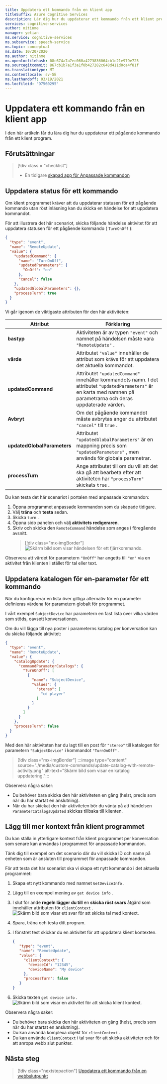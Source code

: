 ```yaml
---
title: Uppdatera ett kommando från en klient app
titleSuffix: Azure Cognitive Services
description: Lär dig hur du uppdaterar ett kommando från ett klient program.
services: cognitive-services
author: nitinme
manager: yetian
ms.service: cognitive-services
ms.subservice: speech-service
ms.topic: conceptual
ms.date: 10/20/2020
ms.author: nitinme
ms.openlocfilehash: 08c674a7a7ec060a4273836064cb1c21e979e725
ms.sourcegitcommit: 867cb1b7a1f3a1f0b427282c648d411d0ca4f81f
ms.translationtype: MT
ms.contentlocale: sv-SE
ms.lasthandoff: 03/19/2021
ms.locfileid: "97560295"
---
```

# <a name="update-a-command-from-a-client-app"></a>Uppdatera ett kommando från en klient app

I den här artikeln får du lära dig hur du uppdaterar ett pågående kommando från ett klient program.

## <a name="prerequisites"></a>Förutsättningar
> [!div class = "checklist"]
> * En tidigare [skapad app för Anpassade kommandon](quickstart-custom-commands-application.md)

## <a name="update-the-state-of-a-command"></a>Uppdatera status för ett kommando

Om klient programmet kräver att du uppdaterar statusen för ett pågående kommando utan röst inläsning kan du skicka en händelse för att uppdatera kommandot.

För att illustrera det här scenariot, skicka följande händelse aktivitet för att uppdatera statusen för ett pågående kommando ( `TurnOnOff` ): 

```json
{
  "type": "event",
  "name": "RemoteUpdate",
  "value": {
    "updatedCommand": {
      "name": "TurnOnOff",
      "updatedParameters": {
        "OnOff": "on"
      },
      "cancel": false
    },
    "updatedGlobalParameters": {},
    "processTurn": true
  }
}
```

Vi går igenom de viktigaste attributen för den här aktiviteten:

| Attribut | Förklaring |
| ---------------- | --------------------------------------------------------------------------------------------------------------------------- |
| **bastyp** | Aktiviteten är av typen `"event"` och namnet på händelsen måste vara `"RemoteUpdate"` . |
| **värde** | Attributet `"value"` innehåller de attribut som krävs för att uppdatera det aktuella kommandot. |
| **updatedCommand** | Attributet `"updatedCommand"` innehåller kommandots namn. I det attributet `"updatedParameters"` är en karta med namnen på parametrarna och deras uppdaterade värden. |
| **Avbryt** | Om det pågående kommandot måste avbrytas anger du attributet `"cancel"` till `true` . |
| **updatedGlobalParameters** | Attributet `"updatedGlobalParameters"` är en mappning precis som `"updatedParameters"` , men används för globala parametrar. |
| **processTurn** | Ange attributet till om du vill att det ska gå att bearbeta efter att aktiviteten har `"processTurn"` skickats `true` . |

Du kan testa det här scenariot i portalen med anpassade kommandon:

1. Öppna programmet anpassade kommandon som du skapade tidigare. 
1. Välj **träna** och **testa** sedan.
1. Skicka `turn` .
1. Öppna sido panelen och välj **aktivitets redigeraren**.
1. Skriv och skicka den `RemoteCommand` händelse som anges i föregående avsnitt.
    > [!div class="mx-imgBorder"]
    > ![Skärm bild som visar händelsen för ett fjärrkommando.](media/custom-commands/send-remote-command-activity.png)

Observera att värdet för parametern `"OnOff"` har angetts till `"on"` via en aktivitet från klienten i stället för tal eller text.

## <a name="update-the-catalog-of-the-parameter-for-a-command"></a>Uppdatera katalogen för en-parameter för ett kommando

När du konfigurerar en lista över giltiga alternativ för en parameter definieras värdena för parametern globalt för programmet. 

I vårt exempel `SubjectDevice` har parametern en fast lista över vilka värden som stöds, oavsett konversationen.

Om du vill lägga till nya poster i parameterns katalog per konversation kan du skicka följande aktivitet:

```json
{
  "type": "event",
  "name": "RemoteUpdate",
  "value": {
    "catalogUpdate": {
      "commandParameterCatalogs": {
        "TurnOnOff": [
          {
            "name": "SubjectDevice",
            "values": {
              "stereo": [
                "cd player"
              ]
            }
          }
        ]
      }
    },
    "processTurn": false
  }
}
```
Med den här aktiviteten har du lagt till en post för `"stereo"` till katalogen för parametern `"SubjectDevice"` i kommandot `"TurnOnOff"` .

> [!div class="mx-imgBorder"]
> :::image type="content" source="./media/custom-commands/update-catalog-with-remote-activity.png" alt-text="Skärm bild som visar en katalog uppdatering.":::

Observera några saker:
- Du behöver bara skicka den här aktiviteten en gång (helst, precis som när du har startat en anslutning).
- När du har skickat den här aktiviteten bör du vänta på att händelsen `ParameterCatalogsUpdated` skickas tillbaka till klienten.

## <a name="add-more-context-from-the-client-application"></a>Lägg till mer kontext från klient programmet

Du kan ställa in ytterligare kontext från klient programmet per konversation som senare kan användas i programmet för anpassade kommandon. 

Tänk dig till exempel om det scenario där du vill skicka ID och namn på enheten som är ansluten till programmet för anpassade kommandon.

För att testa det här scenariot ska vi skapa ett nytt kommando i det aktuella programmet:
1. Skapa ett nytt kommando med namnet `GetDeviceInfo` .
1. Lägg till en exempel mening av `get device info` .
1. I slut för ande **regeln lägger du till** en **skicka röst svars** åtgärd som innehåller attributen för `clientContext` .
   ![Skärm bild som visar ett svar för att skicka tal med kontext.](media/custom-commands/send-speech-response-context.png)
1. Spara, träna och testa ditt program.
1. I fönstret test skickar du en aktivitet för att uppdatera klient kontexten.

    ```json
    {
       "type": "event",
       "name": "RemoteUpdate",
       "value": {
         "clientContext": {
           "deviceId": "12345",
           "deviceName": "My device"
         },
         "processTurn": false
       }
    }
    ```
1. Skicka texten `get device info` .
   ![Skärm bild som visar en aktivitet för att skicka klient kontext.](media/custom-commands/send-client-context-activity.png)

Observera några saker:
- Du behöver bara skicka den här aktiviteten en gång (helst, precis som när du har startat en anslutning).
- Du kan använda komplexa objekt för `clientContext` .
- Du kan använda `clientContext` i tal svar för att skicka aktiviteter och för att anropa webb slut punkter.

## <a name="next-steps"></a>Nästa steg

> [!div class="nextstepaction"]
> [Uppdatera ett kommando från en webbslutpunkt](./how-to-custom-commands-update-command-from-web-endpoint.md)

